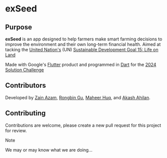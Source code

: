 # exSeed

## Purpose
**exSeed** is an app designed to help farmers make smart farming decisions to improve the environment and their own long-term financial health. Aimed at tacking the [United Nation's](https://www.un.org/en/) (UN) [Sustainable Development Goal 15: Life on Land](https://ourworldindata.org/sdgs/life-on-land)

Made with Google's [Flutter](https://docs.flutter.dev/) product and programmed in [Dart](https://dart.dev/) for the [2024 Solution Challenge](https://developers.google.com/community/gdsc-solution-challenge)

## Contributors

Developed by [Zain Azam](https://github.com/zainthemaynnn), [Rongbin Gu](https://github.com/Rongbin99), [Maheer Huq](https://github.com/Maheer96), and [Akash Ahilan]().

## Contributing

Contributions are welcome, please create a new pull request for this project for review.

> [!NOTE]
> We may or may know what we are doing...
